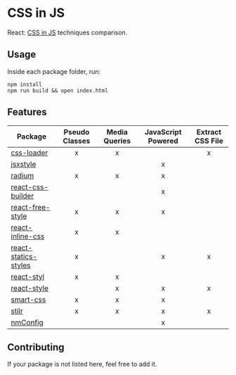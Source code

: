 # CSS in JS
React: [CSS in JS](https://speakerdeck.com/vjeux/react-css-in-js) techniques comparison.

## Usage
Inside each package folder, run:

```
npm install
npm run build && open index.html
```

## Features
| Package | Pseudo Classes | Media Queries | JavaScript Powered | Extract CSS File |
|---------|:--------------:|:-------------:|:------------------:|:----------------:|
| [css-loader](https://github.com/webpack/css-loader) | x | x | | x |
| [jsxstyle](https://github.com/petehunt/jsxstyle) | | | x | |
| [radium](https://github.com/FormidableLabs/radium) | x | x | x | |
| [react-css-builder](https://github.com/jhudson8/react-css-builder) | | | x | |
| [react-free-style](https://github.com/blakeembrey/react-free-style) | x | x | x | |
| [react-inline-css](https://github.com/RickWong/react-inline-css) | x | x | | |
| [react-statics-styles](https://github.com/elierotenberg/react-statics-styles) | x | | x | x |
| [react-styl](https://github.com/nick/react-styl) | x | x | | |
| [react-style](https://github.com/js-next/react-style) | | x | x | x |
| [smart-css](https://github.com/hackhat/smart-css) | x | x | x | |
| [stilr](https://github.com/chriskjaer/stilr) | x | x | x | x |
| [nmConfig](https://github.com/namshi/node-nmconfig) | | | x | |

## Contributing
If your package is not listed here, feel free to add it.
